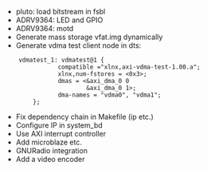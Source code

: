 * pluto: load bitstream in fsbl
* ADRV9364: LED and GPIO
* ADRV9364: motd
* Generate mass storage vfat.img dynamically
* Generate vdma test client node in dts:
```
    vdmatest_1: vdmatest@1 {
               compatible ="xlnx,axi-vdma-test-1.00.a";
               xlnx,num-fstores = <0x3>;
               dmas = <&axi_dma_0 0
                       &axi_dma_0 1>;
               dma-names = "vdma0", "vdma1";
        };
```
* Fix dependency chain in Makefile (ip etc.)
* Configure IP in system_bd
* Use AXI interrupt controller
* Add microblaze etc.
* GNURadio integration
* Add a video encoder
